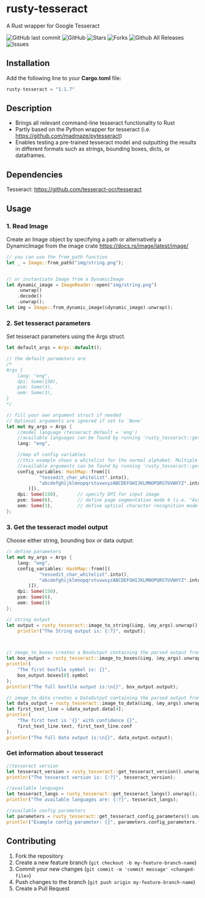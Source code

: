 # rusty-tesseract

A Rust wrapper for Google Tesseract

![GitHub last commit](https://img.shields.io/github/last-commit/thomasgruebl/rusty-tesseract?style=plastic) ![GitHub](https://img.shields.io/github/license/thomasgruebl/rusty-tesseract?style=plastic) <a style="text-decoration: none" href="https://github.com/thomasgruebl/rusty-tesseract/stargazers">
<img src="https://img.shields.io/github/stars/thomasgruebl/rusty-tesseract.svg?style=plastic" alt="Stars">
</a>
<a style="text-decoration: none" href="https://github.com/thomasgruebl/rusty-tesseract/fork">
<img src="https://img.shields.io/github/forks/thomasgruebl/rusty-tesseract.svg?style=plastic" alt="Forks">
</a>
![Github All Releases](https://img.shields.io/github/downloads/thomasgruebl/rusty-tesseract/total.svg?style=plastic)
<a style="text-decoration: none" href="https://github.com/thomasgruebl/rusty-tesseract/issues">
<img src="https://img.shields.io/github/issues/thomasgruebl/rusty-tesseract.svg?style=plastic" alt="Issues">
</a>

## Installation

Add the following line to your <b>Cargo.toml</b> file:

```rust
rusty-tesseract = "1.1.7"
```

## Description

- Brings all relevant command-line tesseract functionality to Rust
- Partly based on the Python wrapper for tesseract (i.e. https://github.com/madmaze/pytesseract)
- Enables testing a pre-trained tesseract model and outputting the results in different formats such as strings, bounding boxes, dicts, or dataframes.

## Dependencies

Tesseract: https://github.com/tesseract-ocr/tesseract

## Usage

### 1. Read Image

Create an Image object by specifying a path or alternatively a DynamicImage from the image crate https://docs.rs/image/latest/image/

```rust
// you can use the from_path function
let _ = Image::from_path("img/string.png");


// or instantiate Image from a DynamicImage
let dynamic_image = ImageReader::open("img/string.png")
    .unwrap()
    .decode()
    .unwrap();
let img = Image::from_dynamic_image(&dynamic_image).unwrap();
```

### 2. Set tesseract parameters

Set tesseract parameters using the Args struct.

```rust
let default_args = Args::default();

// the default parameters are
/*
Args {
    lang: "eng",
    dpi: Some(150),
    psm: Some(3),
    oem: Some(3),
}
*/

// fill your own argument struct if needed
// Optional arguments are ignored if set to `None`
let mut my_args = Args {
    //model language (tesseract default = 'eng')
    //available languages can be found by running 'rusty_tesseract::get_tesseract_langs()'
    lang: "eng",

    //map of config variables
    //this example shows a whitelist for the normal alphabet. Multiple arguments are allowed.
    //available arguments can be found by running 'rusty_tesseract::get_tesseract_config_parameters()'
    config_variables: HashMap::from([(
            "tessedit_char_whitelist".into(),
            "abcdefghijklmnopqrstuvwxyzABCDEFGHIJKLMNOPQRSTUVWXYZ".into(),
        )]),
    dpi: Some(150),       // specify DPI for input image
    psm: Some(6),         // define page segmentation mode 6 (i.e. "Assume a single uniform block of text")
    oem: Some(3),         // define optical character recognition mode 3 (i.e. "Default, based on what is available")
};
```

### 3. Get the tesseract model output

Choose either string, bounding box or data output:

```rust
// define parameters
let mut my_args = Args {
    lang: "eng",
    config_variables: HashMap::from([(
            "tessedit_char_whitelist".into(),
            "abcdefghijklmnopqrstuvwxyzABCDEFGHIJKLMNOPQRSTUVWXYZ".into(),
        )]),
    dpi: Some(150),
    psm: Some(6),
    oem: Some(3)
};

// string output
let output = rusty_tesseract::image_to_string(&img, &my_args).unwrap();
    println!("The String output is: {:?}", output);



// image_to_boxes creates a BoxOutput containing the parsed output from Tesseract when using the "makebox" Parameter
let box_output = rusty_tesseract::image_to_boxes(&img, &my_args).unwrap();
println!(
    "The first boxfile symbol is: {}",
    box_output.boxes[0].symbol
);
println!("The full boxfile output is:\n{}", box_output.output);

// image_to_data creates a DataOutput containing the parsed output from Tesseract when using the "TSV" Parameter
let data_output = rusty_tesseract::image_to_data(&img, &my_args).unwrap();
let first_text_line = &data_output.data[4];
println!(
    "The first text is '{}' with confidence {}",
    first_text_line.text, first_text_line.conf
);
println!("The full data output is:\n{}", data_output.output);
```

### Get information about tesseract

```rust
//tesseract version
let tesseract_version = rusty_tesseract::get_tesseract_version().unwrap();
println!("The tesseract version is: {:?}", tesseract_version);

//available languages
let tesseract_langs = rusty_tesseract::get_tesseract_langs().unwrap();
println!("The available languages are: {:?}", tesseract_langs);

//available config parameters
let parameters = rusty_tesseract::get_tesseract_config_parameters().unwrap();
println!("Example config parameter: {}", parameters.config_parameters.first().unwrap());
```

## Contributing

1. Fork the repository
2. Create a new feature branch (`git checkout -b my-feature-branch-name`)
3. Commit your new changes (`git commit -m 'commit message' <changed-file>`)
4. Push changes to the branch (`git push origin my-feature-branch-name`)
5. Create a Pull Request
